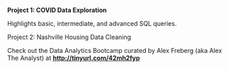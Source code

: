 **Project 1: COVID Data Exploration**

Highlights basic, intermediate, and advanced SQL queries.

Project 2: Nashville Housing Data Cleaning








Check out the Data Analytics Bootcamp curated by Alex Freberg (aka Alex The Analyst) at **http://tinyurl.com/42mh2fyp**
